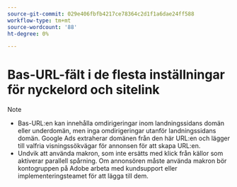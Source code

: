 ```yaml
---
source-git-commit: 029e406fbfb4217ce78364c2d1f1a6dae24ff588
workflow-type: tm+mt
source-wordcount: '88'
ht-degree: 0%

---
```

# Bas-URL-fält i de flesta inställningar för nyckelord och sitelink

<!-- GGL expanded text ad, keyword, placement -->

>[!NOTE]
>
>* Bas-URL:en kan innehålla omdirigeringar inom landningssidans domän eller underdomän, men inga omdirigeringar utanför landningssidans domän. Google Ads extraherar domänen från den här URL:en och lägger till valfria visningssökvägar för annonsen för att skapa URL:en.
>* Undvik att använda makron, som inte ersätts med klick från källor som aktiverar parallell spårning. Om annonsören måste använda makron bör kontogruppen på Adobe arbeta med kundsupport eller implementeringsteamet för att lägga till dem.
